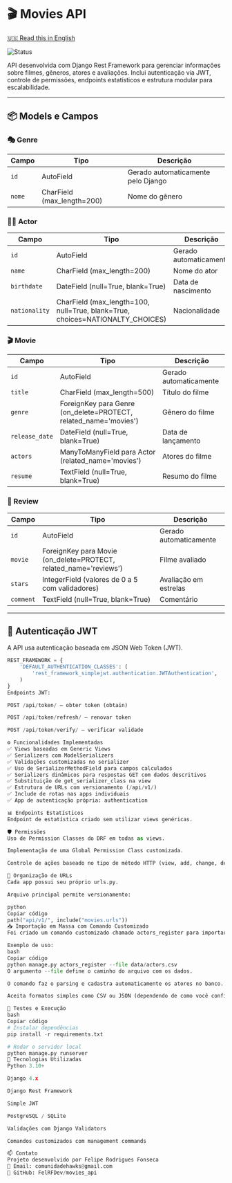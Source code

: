 # 🎬 Movies API

[🇺🇸 Read this in English](README.en.md)

![Status](https://img.shields.io/badge/status-Em%20desenvolvimento-yellow)

API desenvolvida com Django Rest Framework para gerenciar informações sobre filmes, gêneros, atores e avaliações. Inclui autenticação via JWT, controle de permissões, endpoints estatísticos e estrutura modular para escalabilidade.

---

## 📦 Models e Campos

### 🎭 Genre
| Campo   | Tipo                                | Descrição                          |
|---------|-------------------------------------|------------------------------------|
| `id`    | AutoField                           | Gerado automaticamente pelo Django |
| `nome`  | CharField (max_length=200)          | Nome do gênero                     |

### 🧑‍🎤 Actor
| Campo        | Tipo                                                    | Descrição                          |
|--------------|---------------------------------------------------------|------------------------------------|
| `id`         | AutoField                                               | Gerado automaticamente             |
| `name`       | CharField (max_length=200)                              | Nome do ator                       |
| `birthdate`  | DateField (null=True, blank=True)                       | Data de nascimento                 |
| `nationality`| CharField (max_length=100, null=True, blank=True, choices=NATIONALTY_CHOICES) | Nacionalidade |

### 🎬 Movie
| Campo         | Tipo                                                   | Descrição                            |
|---------------|--------------------------------------------------------|--------------------------------------|
| `id`          | AutoField                                              | Gerado automaticamente               |
| `title`       | CharField (max_length=500)                             | Título do filme                      |
| `genre`       | ForeignKey para Genre (on_delete=PROTECT, related_name='movies') | Gênero do filme           |
| `release_date`| DateField (null=True, blank=True)                      | Data de lançamento                   |
| `actors`      | ManyToManyField para Actor (related_name='movies')     | Atores do filme                      |
| `resume`      | TextField (null=True, blank=True)                      | Resumo do filme                      |

### 🌟 Review
| Campo     | Tipo                                                                  | Descrição               |
|-----------|-----------------------------------------------------------------------|-------------------------|
| `id`      | AutoField                                                             | Gerado automaticamente |
| `movie`   | ForeignKey para Movie (on_delete=PROTECT, related_name='reviews')     | Filme avaliado          |
| `stars`   | IntegerField (valores de 0 a 5 com validadores)                       | Avaliação em estrelas   |
| `comment` | TextField (null=True, blank=True)                                     | Comentário              |

---

## 🔐 Autenticação JWT

A API usa autenticação baseada em JSON Web Token (JWT).

```python
REST_FRAMEWORK = {
    'DEFAULT_AUTHENTICATION_CLASSES': (
        'rest_framework_simplejwt.authentication.JWTAuthentication',
    )
}
Endpoints JWT:

POST /api/token/ – obter token (obtain)

POST /api/token/refresh/ – renovar token

POST /api/token/verify/ – verificar validade

⚙️ Funcionalidades Implementadas
✅ Views baseadas em Generic Views
✅ Serializers com ModelSerializers
✅ Validações customizadas no serializer
✅ Uso de SerializerMethodField para campos calculados
✅ Serializers dinâmicos para respostas GET com dados descritivos
✅ Substituição de get_serializer_class na view
✅ Estrutura de URLs com versionamento (/api/v1/)
✅ Include de rotas nas apps individuais
✅ App de autenticação própria: authentication

📊 Endpoints Estatísticos
Endpoint de estatística criado sem utilizar views genéricas.

🛡️ Permissões
Uso de Permission Classes do DRF em todas as views.

Implementação de uma Global Permission Class customizada.

Controle de ações baseado no tipo de método HTTP (view, add, change, delete).

🧩 Organização de URLs
Cada app possui seu próprio urls.py.

Arquivo principal permite versionamento:

python
Copiar código
path("api/v1/", include("movies.urls"))
📥 Importação em Massa com Comando Customizado
Foi criado um comando customizado chamado actors_register para importar atores a partir de um arquivo.

Exemplo de uso:
bash
Copiar código
python manage.py actors_register --file data/actors.csv
O argumento --file define o caminho do arquivo com os dados.

O comando faz o parsing e cadastra automaticamente os atores no banco.

Aceita formatos simples como CSV ou JSON (dependendo de como você configurar o parser).

🧪 Testes e Execução
bash
Copiar código
# Instalar dependências
pip install -r requirements.txt

# Rodar o servidor local
python manage.py runserver
🚀 Tecnologias Utilizadas
Python 3.10+

Django 4.x

Django Rest Framework

Simple JWT

PostgreSQL / SQLite

Validações com Django Validators

Comandos customizados com management commands

📫 Contato
Projeto desenvolvido por Felipe Rodrigues Fonseca
📧 Email: comunidadehawks@gmail.com
🔗 GitHub: FelRFDev/movies_api
